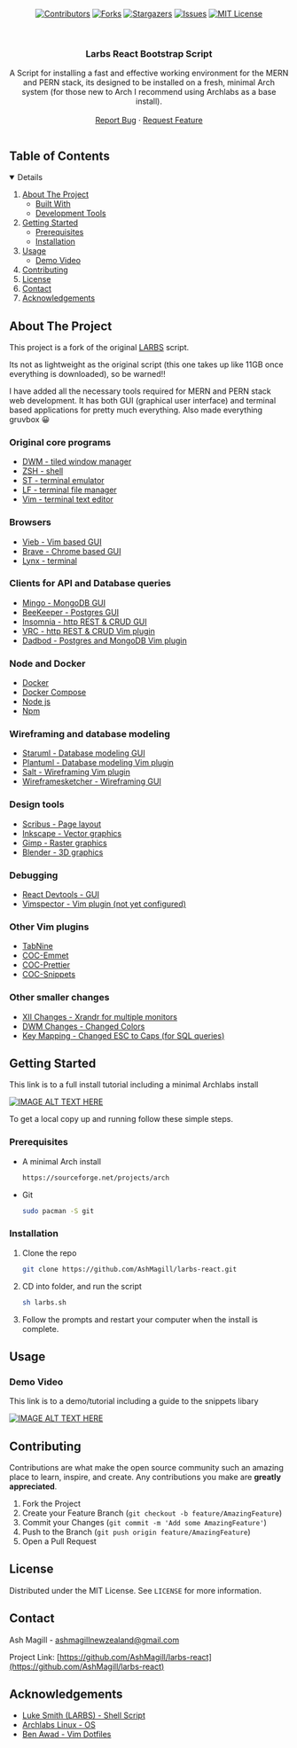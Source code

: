 
<span align="center">

[![Contributors][contributors-shield]][contributors-url]
[![Forks][forks-shield]][forks-url]
[![Stargazers][stars-shield]][stars-url]
[![Issues][issues-shield]][issues-url]
[![MIT License][license-shield]][license-url]



</span>

<br />
<p align="center">

  <h3 align="center">Larbs React Bootstrap Script</h3> 

  <p align="center">
  A Script for installing a fast and effective working environment for the MERN and PERN stack, its designed to be installed on a fresh, minimal Arch system (for those new to Arch I recommend using Archlabs as a base install). 
    <br />
    <!--<br />-->
    <br />
    <!--<a href="https://github.com/AshMagill/larbs-react">View Demo</a>-->
    <!--·-->
    <a href="https://github.com/AshMagill/larbs-react/issues">Report Bug</a>
    ·
    <a href="https://github.com/AshMagill/larbs-react/issues">Request Feature</a>
  </p>
</p>



<!-- TABLE OF CONTENTS -->
  <summary><h2 style="display: inline-block">Table of Contents</h2></summary>
<details open="closed">
  <ol>
    <li>
      <a href="#about-the-project">About The Project</a>
      <ul>
        <li><a href="#about-the-project">Built With</a></li>
        <li><a href="#about-the-project">Development Tools</a></li>
      </ul>
    </li>
    <li>
      <a href="#getting-started">Getting Started</a>
      <ul>
        <li><a href="#prerequisites">Prerequisites</a></li>
        <li><a href="#prerequisites">Installation</a></li>
      </ul>
    </li>
    <li>
      <a href="#demo-video">Usage</a>
      <ul>
       <li><a href="#demo-video">Demo Video</a></li>
      </ul>
    </li>
    <li><a href="#contributing">Contributing</a></li>
    <li><a href="#license">License</a></li>
    <li><a href="#contact">Contact</a></li>
    <li><a href="#acknowledgements">Acknowledgements</a></li>
  </ol>
</details>



<!-- ABOUT THE PROJECT -->
## About The Project

This project is a fork of the original <a href="https://github.com/LukeSmithxyz/LARBS">LARBS</a> script.

Its not as lightweight as the original script (this one takes up like 11GB once everything is downloaded), so be warned!!

I have added all the necessary tools required for MERN and PERN stack web development. It has both GUI (graphical user interface) and terminal based applications for pretty much everything. Also made everything gruvbox 😀 

### Original core programs
* [DWM - tiled window manager](https://dwm.suckless.org/)
* [ZSH - shell](https://www.zsh.org/)
* [ST - terminal emulator](https://st.suckless.org/)
* [LF - terminal file manager](https://github.com/ptzz/lf.vim)
* [Vim - terminal text editor](https://github.com/www.vim.org/)

### Browsers
* [Vieb - Vim based GUI](https://www.youtube.com)
* [Brave - Chrome based GUI](https://www.youtube.com)
* [Lynx - terminal](https://www.youtube.com)

### Clients for API and Database queries 
* [Mingo - MongoDB GUI](https://www.youtube.com)
* [BeeKeeper - Postgres GUI](https://www.youtube.com)
* [Insomnia - http REST & CRUD GUI](https://www.youtube.com)
* [VRC - http REST & CRUD Vim plugin](https://www.youtube.com)
* [Dadbod - Postgres and MongoDB Vim plugin](https://www.youtube.com)

### Node and Docker
* [Docker](docker.com)
* [Docker Compose](https://docs.docker.com/compose)
* [Node js](https://nodejs.org/en/)
* [Npm](https://www.npmjs.com/)

### Wireframing and database modeling
* [Staruml - Database modeling GUI](docker.com)
* [Plantuml - Database modeling Vim plugin](https://docs.docker.com/compose)
* [Salt - Wireframing Vim plugin](https://nodejs.org/en/)
* [Wireframesketcher - Wireframing GUI](https://www.npmjs.com/)

### Design tools
* [Scribus - Page layout](docker.com)
* [Inkscape - Vector graphics](https://docs.docker.com/compose)
* [Gimp - Raster graphics](https://nodejs.org/en/)
* [Blender - 3D graphics](https://www.npmjs.com/)

### Debugging
* [React Devtools - GUI](https://www.youtube.com)
* [Vimspector - Vim plugin (not yet configured)](https://www.youtube.com)

### Other Vim plugins
* [TabNine](https://www.tabnine.com/)
* [COC-Emmet](https://github.com/neoclide/coc-emmet)
* [COC-Prettier](https://github.com/neoclide/coc-prettier)
* [COC-Snippets](https://github.com/neoclide/coc-snippets)

### Other smaller changes
* [XII Changes - Xrandr for multiple monitors](https://github.com/neoclide/coc-emmet)
* [DWM Changes - Changed Colors](https://github.com/neoclide/coc-prettier)
* [Key Mapping - Changed ESC to Caps (for SQL queries)](https://github.com/neoclide/coc-snippets)

<!-- GETTING STARTED -->
## Getting Started

This link is to a full install tutorial including a minimal Archlabs install

  [![IMAGE ALT TEXT HERE](https://img.youtube.com/vi/3PT76wsotks/0.jpg)](https://www.youtube.com/watch?v=3PT76wsotks)


To get a local copy up and running follow these simple steps.

### Prerequisites

* A minimal Arch install
  ```sh
  https://sourceforge.net/projects/arch
  ```
* Git
  ```sh
  sudo pacman -S git
  ```

### Installation


1. Clone the repo
   ```sh
   git clone https://github.com/AshMagill/larbs-react.git
   ```
2. CD into folder, and run the script 
   ```sh
   sh larbs.sh 
   ```
3. Follow the prompts and restart your computer when the install    is complete.

<!-- USAGE -->
## Usage

### Demo Video 

  This link is to a demo/tutorial including a guide to the snippets libary

  [![IMAGE ALT TEXT HERE](https://img.youtube.com/vi/vkEyX65Ssgo/0.jpg)](https://www.youtube.com/watch?v=vkEyX65Ssgo)

<!-- CONTRIBUTING -->
## Contributing

Contributions are what make the open source community such an amazing place to learn, inspire, and create. Any contributions you make are **greatly appreciated**.

1. Fork the Project
2. Create your Feature Branch (`git checkout -b feature/AmazingFeature`)
3. Commit your Changes (`git commit -m 'Add some AmazingFeature'`)
4. Push to the Branch (`git push origin feature/AmazingFeature`)
5. Open a Pull Request

<!-- LICENSE -->
## License

Distributed under the MIT License. See `LICENSE` for more information.

<!-- CONTACT -->
## Contact

Ash Magill - ashmagillnewzealand@gmail.com

Project Link: [https://github.com/AshMagill/larbs-react](https://github.com/AshMagill/larbs-react)

<!-- ACKNOWLEDGEMENTS -->

## Acknowledgements
* [Luke Smith (LARBS) - Shell Script](https://www.webpagefx.com/tools/emoji-cheat-sheet)
* [Archlabs Linux - OS](https://shields.io)
* [Ben Awad - Vim Dotfiles](https://choosealicense.com)

<!-- MARKDOWN LINKS & IMAGES -->
<!-- https://www.markdownguide.org/basic-syntax/#reference-style-links -->
[contributors-shield]: https://img.shields.io/github/contributors/AshMagill/larbs-react.svg?style=for-the-badge
[contributors-url]: https://github.com/AshMagill/larbs-react/graphs/contributors
[forks-shield]: https://img.shields.io/github/forks/AshMagill/larbs-react.svg?style=for-the-badge
[forks-url]: https://github.com/AshMagill/larbs-react/network/members
[stars-shield]: https://img.shields.io/github/stars/AshMagill/larbs-react.svg?style=for-the-badge
[issues-url]: https://github.com/AshMagill/pern-art-gallery/issues
[stars-url]: https://github.com/AshMagill/larbs-react/stargazers
[issues-shield]: https://img.shields.io/github/issues/AshMagill/larbs-react.svg?style=for-the-badge
[license-shield]: https://img.shields.io/github/license/AshMagill/larbs-react.svg?style=for-the-badge
[license-url]: https://github.com/AshMagill/larbs-react/blob/main/LICENSE 

